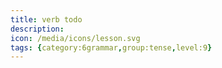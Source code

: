 ```yaml
---
title: verb todo
description: 
icon: /media/icons/lesson.svg
tags: {category:6grammar,group:tense,level:9}
---
```


